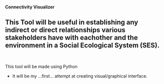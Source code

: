 #### Connectivity Visualizer
## This Tool will be useful in establishing any indirect or direct relationships various stakeholders have with eachother and the environment in a Social Ecological System (SES).

<br>

This tool will be made using Python
- It will be my ...first... attempt at creating visual/graphical interface.
